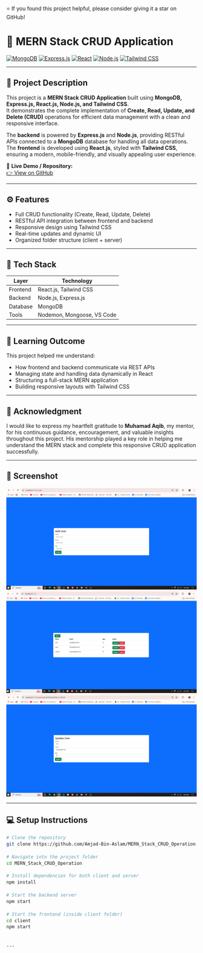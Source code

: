 ⭐ If you found this project helpful, please consider giving it a star on GitHub!

# 🧾 MERN Stack CRUD Application

[![MongoDB](https://img.shields.io/badge/MongoDB-4EA94B?logo=mongodb&logoColor=white)]()
[![Express.js](https://img.shields.io/badge/Express.js-000000?logo=express&logoColor=white)]()
[![React](https://img.shields.io/badge/React-20232A?logo=react&logoColor=61DAFB)]()
[![Node.js](https://img.shields.io/badge/Node.js-339933?logo=node.js&logoColor=white)]()
[![Tailwind CSS](https://img.shields.io/badge/Tailwind_CSS-38B2AC?logo=tailwind-css&logoColor=white)]()

---

## 📖 Project Description

This project is a **MERN Stack CRUD Application** built using **MongoDB, Express.js, React.js, Node.js, and Tailwind CSS**.  
It demonstrates the complete implementation of **Create, Read, Update, and Delete (CRUD)** operations for efficient data management with a clean and responsive interface.

The **backend** is powered by **Express.js** and **Node.js**, providing RESTful APIs connected to a **MongoDB** database for handling all data operations.  
The **frontend** is developed using **React.js**, styled with **Tailwind CSS**, ensuring a modern, mobile-friendly, and visually appealing user experience.

🔗 **Live Demo / Repository:**  
[👉 View on GitHub](https://github.com/Amjad-Bin-Aslam/MERN_Stack_CRUD_Operation)

---

## ⚙️ Features

- Full CRUD functionality (Create, Read, Update, Delete)
- RESTful API integration between frontend and backend
- Responsive design using Tailwind CSS
- Real-time updates and dynamic UI
- Organized folder structure (client + server)

---

## 🚀 Tech Stack

| Layer | Technology |
|-------|-------------|
| Frontend | React.js, Tailwind CSS |
| Backend | Node.js, Express.js |
| Database | MongoDB |
| Tools | Nodemon, Mongoose, VS Code |

---

## 🧠 Learning Outcome

This project helped me understand:
- How frontend and backend communicate via REST APIs  
- Managing state and handling data dynamically in React  
- Structuring a full-stack MERN application  
- Building responsive layouts with Tailwind CSS  

---

## 🙏 Acknowledgment

I would like to express my heartfelt gratitude to **Muhamad Aqib**, my mentor, for his continuous guidance, encouragement, and valuable insights throughout this project. His mentorship played a key role in helping me understand the MERN stack and complete this responsive CRUD application successfully.

---

## 📸 Screenshot

![App Screenshot](./Client_side/Crud%20operation/src/assets/Add_user.png)
![App Screenshot](./Client_side/Crud%20operation/src/assets/Main.PNG)
![App Screenshot](./Client_side/Crud%20operation/src/assets/Update_user.png)
 

---

## 💻 Setup Instructions

```bash
# Clone the repository
git clone https://github.com/Amjad-Bin-Aslam/MERN_Stack_CRUD_Operation

# Navigate into the project folder
cd MERN_Stack_CRUD_Operation

# Install dependencies for both client and server
npm install

# Start the backend server
npm start

# Start the frontend (inside client folder)
cd client
npm start


---

